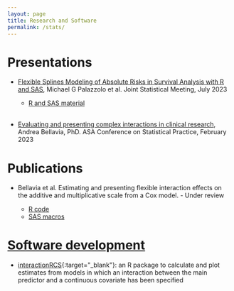 ```yaml
---
layout: page
title: Research and Software
permalink: /stats/
---
```


# Presentations

* <a href="https://timibiostat.github.io/docs/JSM2023.pdf" target="_blank">Flexible Splines Modeling of Absolute Risks in Survival Analysis with R and SAS</a>, Michael G Palazzolo et al. Joint Statistical Meeting, July 2023

  + <a href="https://timibiostat.github.io/docs/JSM2023.zip" target="_blank">R and SAS material<br/><br/>
  
* <a href="https://timibiostat.github.io/docs/Bellavia_CSP2023_final.pdf" target="_blank">Evaluating and presenting complex interactions in clinical research</a>, Andrea Bellavia, PhD. ASA Conference on Statistical Practice, February 2023

# Publications

* Bellavia  et al. Estimating and presenting flexible interaction effects on the additive and multiplicative scale from a Cox model. - Under review 

  + <a href="https://timibiostat.github.io/docs/R_code.R" target="_blank">R code
  + <a href="https://timibiostat.github.io/docs/SAS_macros.txt" target="_blank">SAS macros
  
# Software development 

* [interactionRCS](https://cran.r-project.org/web/packages/interactionRCS/vignettes/vignette.html){:target="_blank"}: an R package to calculate and plot estimates from models in which an interaction between the main predictor and a continuous covariate has been specified




